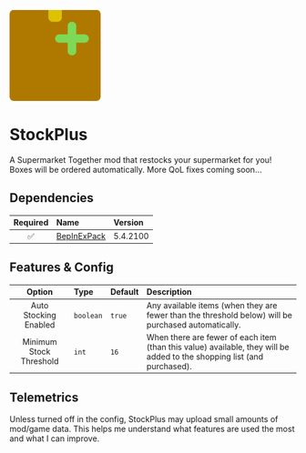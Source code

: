 <img src="https://github.com/RoosterBooster007/StockPlus/blob/main/icon.png?raw=true" width="160px" height="160px"></img>

# StockPlus
A Supermarket Together mod that restocks your supermarket for you! Boxes will be ordered automatically. More QoL fixes coming soon...

## Dependencies
| Required | Name | Version |
|:--------:|:-------------|:------|
| ✅ | [BepInExPack](https://thunderstore.io/c/lethal-company/p/BepInEx/BepInExPack/versions/#:~:text=5.4.2100) | 5.4.2100 |

## Features & Config
| Option | Type | Default |  Description |
|:--------:|:-------------|:-------|:------|
| Auto Stocking Enabled | ``boolean`` | ``true`` | Any available items (when they are fewer than the threshold below) will be purchased automatically. |
| Minimum Stock Threshold | ``int`` | ``16`` | When there are fewer of each item (than this value) available, they will be added to the shopping list (and purchased). |

## Telemetrics
Unless turned off in the config, StockPlus may upload small amounts of mod/game data. This helps me understand what features are used the most and what I can improve.
